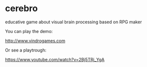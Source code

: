# cerebro

educative game about visual brain processing based on RPG maker

You can play the demo:

http://www.vindrogames.com

Or see a playtrough:

https://www.youtube.com/watch?v=2Bj5TRj_YgA
